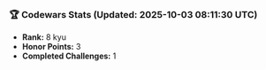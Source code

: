 ### 🏆 Codewars Stats (Updated: 2025-10-03 08:11:30 UTC)

- **Rank:** 8 kyu
- **Honor Points:** 3
- **Completed Challenges:** 1
